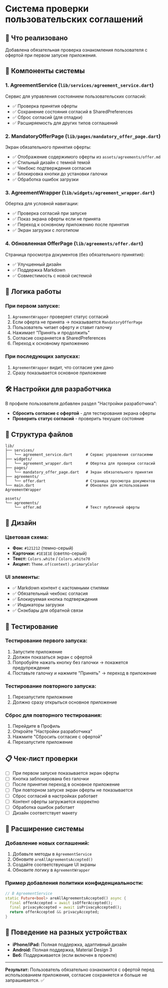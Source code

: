 # Система проверки пользовательских соглашений

## 🎯 Что реализовано

Добавлена обязательная проверка ознакомления пользователя с офертой при первом запуске приложения.

## 📱 Компоненты системы

### 1. **AgreementService** (`lib/services/agreement_service.dart`)
Сервис для управления состоянием пользовательских согласий:
- ✅ Проверка принятия оферты
- ✅ Сохранение состояния согласий в SharedPreferences
- ✅ Сброс согласий (для отладки)
- ✅ Расширяемость для других типов соглашений

### 2. **MandatoryOfferPage** (`lib/pages/mandatory_offer_page.dart`)
Экран обязательного принятия оферты:
- ✅ Отображение содержимого оферты из `assets/agreements/offer.md`
- ✅ Стильный дизайн с темной темой
- ✅ Чекбокс подтверждения согласия
- ✅ Блокировка кнопки до установки галочки
- ✅ Обработка ошибок загрузки

### 3. **AgreementWrapper** (`lib/widgets/agreement_wrapper.dart`)
Обертка для условной навигации:
- ✅ Проверка согласий при запуске
- ✅ Показ экрана оферты если не принята
- ✅ Переход к основному приложению после принятия
- ✅ Экран загрузки с логотипом

### 4. **Обновленная OfferPage** (`lib/agreements/offer.dart`)
Страница просмотра документов (без обязательного принятия):
- ✅ Улучшенный дизайн
- ✅ Поддержка Markdown
- ✅ Совместимость с новой системой

## 🔄 Логика работы

### При первом запуске:
1. `AgreementWrapper` проверяет статус согласий
2. Если оферта не принята → показывается `MandatoryOfferPage`
3. Пользователь читает оферту и ставит галочку
4. Нажимает "Принять и продолжить"
5. Согласие сохраняется в SharedPreferences
6. Переход к основному приложению

### При последующих запусках:
1. `AgreementWrapper` видит, что согласие уже дано
2. Сразу показывается основное приложение

## 🛠 Настройки для разработчика

В профиле пользователя добавлен раздел "Настройки разработчика":
- **Сбросить согласие с офертой** - для тестирования экрана оферты
- **Проверить статус согласий** - проверить текущее состояние

## 📂 Структура файлов

```
lib/
├── services/
│   └── agreement_service.dart      # Сервис управления согласиями
├── widgets/
│   └── agreement_wrapper.dart      # Обертка для проверки согласий
├── pages/
│   └── mandatory_offer_page.dart   # Экран обязательного принятия
├── agreements/
│   └── offer.dart                  # Страница просмотра документов
└── main.dart                       # Обновлен для использования AgreementWrapper

assets/
└── agreements/
    └── offer.md                    # Текст публичной оферты
```

## 🎨 Дизайн

### Цветовая схема:
- **Фон:** `#121212` (темно-серый)
- **Карточки:** `#1E1E1E` (светло-серый)
- **Текст:** `Colors.white` / `Colors.white70`
- **Акцент:** `Theme.of(context).primaryColor`

### UI элементы:
- ✅ Markdown контент с кастомными стилями
- ✅ Обязательный чекбокс согласия
- ✅ Блокируемая кнопка подтверждения
- ✅ Индикаторы загрузки
- ✅ Снэкбары для обратной связи

## 🧪 Тестирование

### Тестирование первого запуска:
1. Запустите приложение
2. Должен показаться экран с офертой
3. Попробуйте нажать кнопку без галочки → покажется предупреждение
4. Поставьте галочку и нажмите "Принять" → переход в приложение

### Тестирование повторного запуска:
1. Перезапустите приложение
2. Должно сразу открыться основное приложение

### Сброс для повторного тестирования:
1. Перейдите в Профиль
2. Откройте "Настройки разработчика"
3. Нажмите "Сбросить согласие с офертой"
4. Перезапустите приложение

## 📋 Чек-лист проверки

- [ ] При первом запуске показывается экран оферты
- [ ] Кнопка заблокирована без галочки
- [ ] После принятия переход в основное приложение
- [ ] При повторном запуске экран оферты не показывается
- [ ] Сброс согласий в настройках работает
- [ ] Контент оферты загружается корректно
- [ ] Обработка ошибок работает
- [ ] Дизайн соответствует макету

## 🔧 Расширение системы

### Добавление новых соглашений:
1. Добавьте методы в `AgreementService`
2. Обновите `areAllAgreementsAccepted()`
3. Создайте соответствующие UI экраны
4. Обновите логику в `AgreementWrapper`

### Пример добавления политики конфиденциальности:
```dart
// В AgreementService
static Future<bool> areAllAgreementsAccepted() async {
  final offerAccepted = await isOfferAccepted();
  final privacyAccepted = await isPrivacyAccepted();
  return offerAccepted && privacyAccepted;
}
```

## 📱 Поведение на разных устройствах

- **iPhone/iPad:** Полная поддержка, адаптивный дизайн
- **Android:** Полная поддержка, Material Design 3
- **Веб:** Поддерживается (если включен в проекте)

---

**Результат:** Пользователь обязательно ознакомится с офертой перед использованием приложения, согласие сохраняется и больше не запрашивается. ✅
